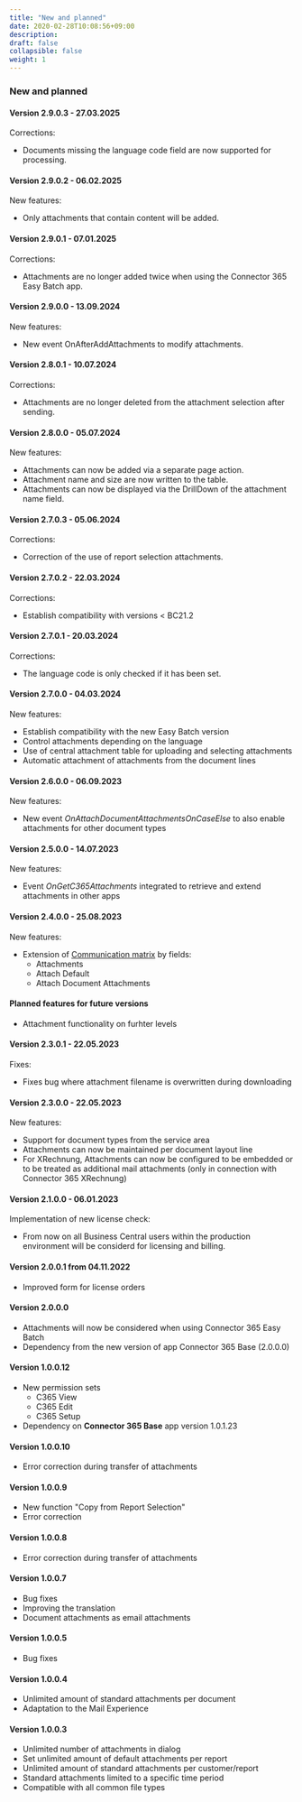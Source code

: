 ```yaml
---
title: "New and planned"
date: 2020-02-28T10:08:56+09:00
description: 
draft: false
collapsible: false
weight: 1
---
```


### New and planned

#### Version 2.9.0.3 - 27.03.2025
Corrections:
- Documents missing the language code field are now supported for processing.

#### Version 2.9.0.2 - 06.02.2025
New features:
- Only attachments that contain content will be added.

#### Version 2.9.0.1 - 07.01.2025
Corrections:
- Attachments are no longer added twice when using the Connector 365 Easy Batch app.

#### Version 2.9.0.0 - 13.09.2024
New features:
- New event OnAfterAddAttachments to modify attachments.

#### Version 2.8.0.1 - 10.07.2024
Corrections:
- Attachments are no longer deleted from the attachment selection after sending.

#### Version 2.8.0.0 - 05.07.2024
New features:
- Attachments can now be added via a separate page action.
- Attachment name and size are now written to the table.
- Attachments can now be displayed via the DrillDown of the attachment name field.

#### Version 2.7.0.3 - 05.06.2024
Corrections:
- Correction of the use of report selection attachments.

#### Version 2.7.0.2 - 22.03.2024
Corrections:
- Establish compatibility with versions < BC21.2

#### Version 2.7.0.1 - 20.03.2024
Corrections:
- The language code is only checked if it has been set.

#### Version 2.7.0.0 - 04.03.2024
New features:
- Establish compatibility with the new Easy Batch version
- Control attachments depending on the language
- Use of central attachment table for uploading and selecting attachments
- Automatic attachment of attachments from the document lines

#### Version 2.6.0.0 - 06.09.2023
New features:
- New event *OnAttachDocumentAttachmentsOnCaseElse* to also enable attachments for other document types

#### Version 2.5.0.0 - 14.07.2023
New features:
- Event *OnGetC365Attachments* integrated to retrieve and extend attachments in other apps

#### Version 2.4.0.0 - 25.08.2023
New features:
 - Extension of [Communication matrix](/en-us/apps/base/first-steps/setup/communication-matrix/) by fields:
    * Attachments
    * Attach Default
    * Attach Document Attachments

#### Planned features for future versions
- Attachment functionality on furhter levels

#### Version 2.3.0.1 - 22.05.2023
Fixes:
 - Fixes bug where attachment filename is overwritten during downloading

#### Version 2.3.0.0 - 22.05.2023

New features:
 - Support for document types from the service area
 - Attachments can now be maintained per document layout line
 - For XRechnung, Attachments can now be configured to be embedded or to be 
   treated as additional mail attachments (only in connection with Connector 365 XRechnung)

#### Version 2.1.0.0 - 06.01.2023
Implementation of new license check:
- From now on all Business Central users within the production environment will be considerd for licensing and billing.

#### Version 2.0.0.1 from 04.11.2022
 - Improved form for license orders

#### Version 2.0.0.0
- Attachments will now be considered when using Connector 365 Easy Batch
- Dependency from the new version of app Connector 365 Base (2.0.0.0)

#### Version 1.0.0.12
- New permission sets
  - C365 View
  - C365 Edit
  - C365 Setup
- Dependency on **Connector 365 Base** app version 1.0.1.23 

#### Version 1.0.0.10
- Error correction during transfer of attachments

#### Version 1.0.0.9
- New function "Copy from Report Selection"
- Error correction

#### Version 1.0.0.8
- Error correction during transfer of attachments

#### Version 1.0.0.7
- Bug fixes
- Improving the translation
- Document attachments as email attachments

#### Version 1.0.0.5
- Bug fixes

#### Version 1.0.0.4
- Unlimited amount of standard attachments per document
- Adaptation to the Mail Experience

#### Version 1.0.0.3
- Unlimited number of attachments in dialog
- Set unlimited amount of default attachments per report
- Unlimited amount of standard attachments per customer/report
- Standard attachments limited to a specific time period
- Compatible with all common file types


